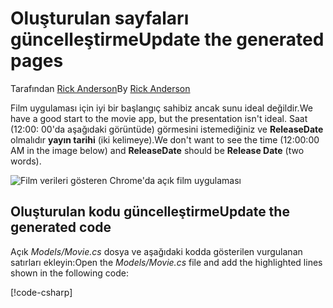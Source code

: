 # <a name="update-the-generated-pages"></a><span data-ttu-id="6c832-101">Oluşturulan sayfaları güncelleştirme</span><span class="sxs-lookup"><span data-stu-id="6c832-101">Update the generated pages</span></span>

<span data-ttu-id="6c832-102">Tarafından [Rick Anderson](https://twitter.com/RickAndMSFT)</span><span class="sxs-lookup"><span data-stu-id="6c832-102">By [Rick Anderson](https://twitter.com/RickAndMSFT)</span></span>

<span data-ttu-id="6c832-103">Film uygulaması için iyi bir başlangıç sahibiz ancak sunu ideal değildir.</span><span class="sxs-lookup"><span data-stu-id="6c832-103">We have a good start to the movie app, but the presentation isn't ideal.</span></span> <span data-ttu-id="6c832-104">Saat (12:00: 00'da aşağıdaki görüntüde) görmesini istemediğiniz ve **ReleaseDate** olmalıdır **yayın tarihi** (iki kelimeye).</span><span class="sxs-lookup"><span data-stu-id="6c832-104">We don't want to see the time (12:00:00 AM in the image below) and **ReleaseDate** should be **Release Date** (two words).</span></span>

![Film verileri gösteren Chrome'da açık film uygulaması](../../tutorials/razor-pages/sql/_static/m55.png)

## <a name="update-the-generated-code"></a><span data-ttu-id="6c832-106">Oluşturulan kodu güncelleştirme</span><span class="sxs-lookup"><span data-stu-id="6c832-106">Update the generated code</span></span>

<span data-ttu-id="6c832-107">Açık *Models/Movie.cs* dosya ve aşağıdaki kodda gösterilen vurgulanan satırları ekleyin:</span><span class="sxs-lookup"><span data-stu-id="6c832-107">Open the *Models/Movie.cs* file and add the highlighted lines shown in the following code:</span></span>

[!code-csharp[](code/Models/Movie.cs?highlight=2,11-12)]
